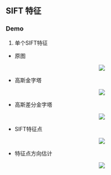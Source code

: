 ## SIFT 特征


### Demo

1. 单个SIFT特征

- 原图 

<div align="center">
 <img src="https://github.com/liziniu/cvpr_2018_spring/blob/master/SIFT%20Feature/single%20sift%20feature/img/einstein.png">
</div>

- 高斯金字塔
 
 <div align="center">
   <img src="https://github.com/liziniu/cvpr_2018_spring/blob/master/SIFT%20Feature/single%20sift%20feature/img/einstein-gauss_pyr.png">
</div>

- 高斯差分金字塔

<div align="center">
  <img src="https://github.com/liziniu/cvpr_2018_spring/blob/master/SIFT%20Feature/single%20sift%20feature/img/einstein-DoGpyramid.png">
</div>
 
- SIFT特征点
<div align="center">
  <img src="https://github.com/liziniu/cvpr_2018_spring/blob/master/SIFT%20Feature/single%20sift%20feature/img/einstein-keypoint1.png">
</div>
 
- 特征点方向估计
<div align="center">
  <img src="https://github.com/liziniu/cvpr_2018_spring/blob/master/SIFT%20Feature/single%20sift%20feature/img/einstein-direction.png">
</div>

 
